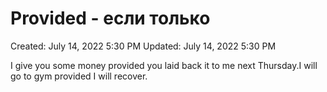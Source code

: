 # Provided - если только

Created: July 14, 2022 5:30 PM
Updated: July 14, 2022 5:30 PM

I give you some money provided you laid back it to me next Thursday.I will go to gym provided I will recover.